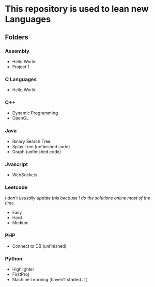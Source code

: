 #   This repository is used to lean new Languages
##  Folders

### Assembly
- Hello World
- Project 1

### C Languages
- Hello World

### C++
- Dynamic Programming
- OpenGL

### Java
- Binary Search Tree
- Splay Tree (unfinished code)
- Graph (unfinished code)

### Jvascript
- WebSockets

### Leetcode
_I don't ususally update this because I do the solutions online most of the time._
- Easy
- Hard
- Medium

### PHP
- Connect to DB (unfinished)

### Python
- Highlighter
- FirstProj
- Machine Learning (haven't started :| )




